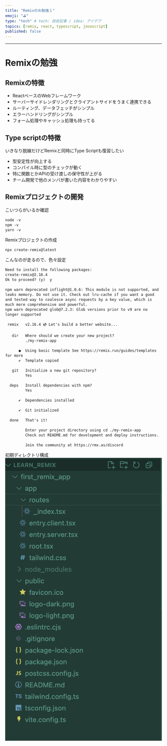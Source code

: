 ```yaml
---
title: "Remixのお勉強１"
emoji: "⛳"
type: "tech" # tech: 技術記事 / idea: アイデア
topics: [remix, react, typescript, javascript]
published: false
---
```


---
# Remixの勉強

## Remixの特徴
- ReactベースのWebフレームワーク
- サーバーサイドレンダリングとクライアントサイドをうまく連携できる
- ルーティング、データフェッチがシンプル
- エラーハンドリングがシンプル
- フォーム処理やキャッシュ処理も持ってる

## Type scriptの特徴
いきなり脱線だけどRemixと同時にType Scriptも復習したい
- 型安定性が向上する
- コンパイル時に型のチェックが動く
- 特に関数とかAPIの受け渡しの保守性が上がる
- チーム開発で他のメンバが書いた内容をわかりやすい

## Remixプロジェクトの開発
こいつらがいるか確認
```
node -v
npm -v
yarn -v
```
Remixプロジェクトの作成
```
npx create-remix@latest
```
こんなのが走るので、色々設定
```
Need to install the following packages:
create-remix@2.16.4
Ok to proceed? (y)  y

npm warn deprecated inflight@1.0.6: This module is not supported, and leaks memory. Do not use it. Check out lru-cache if you want a good and tested way to coalesce async requests by a key value, which is much more comprehensive and powerful.
npm warn deprecated glob@7.2.3: Glob versions prior to v9 are no longer supported

 remix   v2.16.4 💿 Let's build a better website...

   dir   Where should we create your new project?
         ./my-remix-app

      ◼  Using basic template See https://remix.run/guides/templates for more
      ✔  Template copied

   git   Initialize a new git repository?
         Yes

  deps   Install dependencies with npm?
         Yes

      ✔  Dependencies installed

      ✔  Git initialized

  done   That's it!

         Enter your project directory using cd ./my-remix-app
         Check out README.md for development and deploy instructions.

         Join the community at https://rmx.as/discord
```

初期ディレクトリ構成
![](/images/learning_remix1//image1.png)